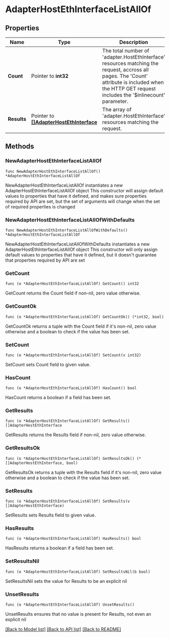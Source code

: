 # AdapterHostEthInterfaceListAllOf

## Properties

Name | Type | Description | Notes
------------ | ------------- | ------------- | -------------
**Count** | Pointer to **int32** | The total number of &#39;adapter.HostEthInterface&#39; resources matching the request, accross all pages. The &#39;Count&#39; attribute is included when the HTTP GET request includes the &#39;$inlinecount&#39; parameter. | [optional] 
**Results** | Pointer to [**[]AdapterHostEthInterface**](adapter.HostEthInterface.md) | The array of &#39;adapter.HostEthInterface&#39; resources matching the request. | [optional] 

## Methods

### NewAdapterHostEthInterfaceListAllOf

`func NewAdapterHostEthInterfaceListAllOf() *AdapterHostEthInterfaceListAllOf`

NewAdapterHostEthInterfaceListAllOf instantiates a new AdapterHostEthInterfaceListAllOf object
This constructor will assign default values to properties that have it defined,
and makes sure properties required by API are set, but the set of arguments
will change when the set of required properties is changed

### NewAdapterHostEthInterfaceListAllOfWithDefaults

`func NewAdapterHostEthInterfaceListAllOfWithDefaults() *AdapterHostEthInterfaceListAllOf`

NewAdapterHostEthInterfaceListAllOfWithDefaults instantiates a new AdapterHostEthInterfaceListAllOf object
This constructor will only assign default values to properties that have it defined,
but it doesn't guarantee that properties required by API are set

### GetCount

`func (o *AdapterHostEthInterfaceListAllOf) GetCount() int32`

GetCount returns the Count field if non-nil, zero value otherwise.

### GetCountOk

`func (o *AdapterHostEthInterfaceListAllOf) GetCountOk() (*int32, bool)`

GetCountOk returns a tuple with the Count field if it's non-nil, zero value otherwise
and a boolean to check if the value has been set.

### SetCount

`func (o *AdapterHostEthInterfaceListAllOf) SetCount(v int32)`

SetCount sets Count field to given value.

### HasCount

`func (o *AdapterHostEthInterfaceListAllOf) HasCount() bool`

HasCount returns a boolean if a field has been set.

### GetResults

`func (o *AdapterHostEthInterfaceListAllOf) GetResults() []AdapterHostEthInterface`

GetResults returns the Results field if non-nil, zero value otherwise.

### GetResultsOk

`func (o *AdapterHostEthInterfaceListAllOf) GetResultsOk() (*[]AdapterHostEthInterface, bool)`

GetResultsOk returns a tuple with the Results field if it's non-nil, zero value otherwise
and a boolean to check if the value has been set.

### SetResults

`func (o *AdapterHostEthInterfaceListAllOf) SetResults(v []AdapterHostEthInterface)`

SetResults sets Results field to given value.

### HasResults

`func (o *AdapterHostEthInterfaceListAllOf) HasResults() bool`

HasResults returns a boolean if a field has been set.

### SetResultsNil

`func (o *AdapterHostEthInterfaceListAllOf) SetResultsNil(b bool)`

 SetResultsNil sets the value for Results to be an explicit nil

### UnsetResults
`func (o *AdapterHostEthInterfaceListAllOf) UnsetResults()`

UnsetResults ensures that no value is present for Results, not even an explicit nil

[[Back to Model list]](../README.md#documentation-for-models) [[Back to API list]](../README.md#documentation-for-api-endpoints) [[Back to README]](../README.md)



